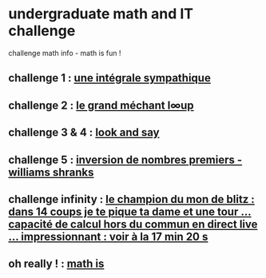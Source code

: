 # undergraduate math and IT challenge
challenge math info - math is fun !


## challenge 1 : [une intégrale sympathique](https://github.com/Math13Net/challenge/blob/main/01_challenge.pdf)
## challenge 2 : [le grand méchant l∞up](https://github.com/Math13Net/challenge/blob/main/02_challenge.pdf)
## challenge 3 & 4 : [look and say](https://github.com/Math13Net/challenge/blob/main/03_challenge.pdf)
## challenge 5 : [inversion de nombres premiers - williams shranks]()
## challenge infinity : [le champion du mon de blitz : dans 14 coups je te pique ta dame et une tour ... capacité de calcul hors du commun en direct live ... impressionnant : voir à la 17 min 20 s](https://youtu.be/bhnqJIvZYUc)

## oh really ! : [math is](https://youtu.be/hB6bfw622fo)


